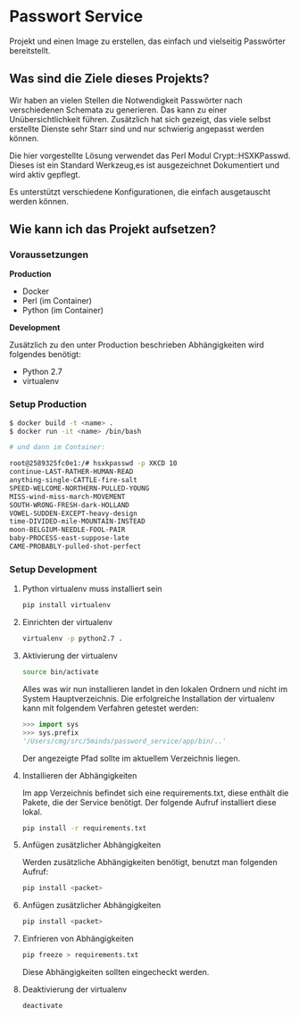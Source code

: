 # Passwort Service

Projekt und einen Image zu erstellen, das einfach und vielseitig Passwörter
bereitstellt.

## Was sind die Ziele dieses Projekts?

Wir haben an vielen Stellen die Notwendigkeit Passwörter nach verschiedenen
Schemata zu generieren. Das kann zu einer Unübersichtlichkeit führen.
Zusätzlich hat sich gezeigt, das viele selbst erstellte Dienste sehr Starr sind
und nur schwierig angepasst werden können.

Die hier vorgestellte Lösung verwendet das Perl Modul Crypt::HSXKPasswd.
Dieses ist ein Standard Werkzeug,es ist ausgezeichnet Dokumentiert und wird
aktiv gepflegt.

Es unterstützt verschiedene Konfigurationen, die einfach ausgetauscht werden können.

## Wie kann ich das Projekt aufsetzen?

### Voraussetzungen

**Production**

* Docker
* Perl (im Container)
* Python (im Container)

**Development**

Zusätzlich zu den unter Production beschrieben Abhängigkeiten wird folgendes benötigt:

* Python 2.7
* virtualenv

### Setup Production

```bash
$ docker build -t <name> .
$ docker run -it <name> /bin/bash

# und dann im Container:

root@2589325fc0e1:/# hsxkpasswd -p XKCD 10
continue-LAST-RATHER-HUMAN-READ
anything-single-CATTLE-fire-salt
SPEED-WELCOME-NORTHERN-PULLED-YOUNG
MISS-wind-miss-march-MOVEMENT
SOUTH-WRONG-FRESH-dark-HOLLAND
VOWEL-SUDDEN-EXCEPT-heavy-design
time-DIVIDED-mile-MOUNTAIN-INSTEAD
moon-BELGIUM-NEEDLE-FOOL-PAIR
baby-PROCESS-east-suppose-late
CAME-PROBABLY-pulled-shot-perfect
```

### Setup Development

1. Python virtualenv muss installiert sein

   ```bash
   pip install virtualenv
   ```

1. Einrichten der virtualenv

   ```bash
   virtualenv -p python2.7 .
   ```

1. Aktivierung der virtualenv

   ```bash
   source bin/activate
   ```

   Alles was wir nun installieren landet in den lokalen Ordnern und nicht im
   System Hauptverzeichnis. Die erfolgreiche Installation der virtualenv kann mit
   folgendem Verfahren getestet werden:

   ```python
   >>> import sys
   >>> sys.prefix
   '/Users/cmg/src/5minds/password_service/app/bin/..'
   ```

   Der angezeigte Pfad sollte im aktuellem Verzeichnis liegen.

1. Installieren der Abhängigkeiten

   Im app Verzeichnis befindet sich eine requirements.txt, diese enthält die
   Pakete, die der Service benötigt. Der folgende Aufruf installiert diese
   lokal.

   ```bash
   pip install -r requirements.txt
   ```

1. Anfügen zusätzlicher Abhängigkeiten

   Werden zusätzliche Abhängigkeiten benötigt, benutzt man folgenden Aufruf:

   ```bash
   pip install <packet>
   ```

1. Anfügen zusätzlicher Abhängigkeiten

   ```bash
   pip install <packet>
   ```

1. Einfrieren von Abhängigkeiten

   ```bash
   pip freeze > requirements.txt
   ```

   Diese Abhängigkeiten sollten eingecheckt werden.

1. Deaktivierung der virtualenv

   ```bash
   deactivate
   ```
